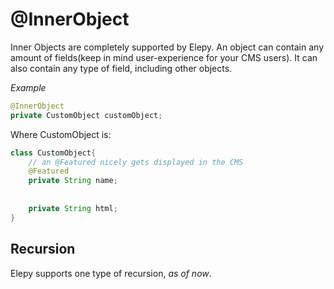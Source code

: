 # @InnerObject
Inner Objects are completely supported by Elepy.
An object can contain any amount of fields(keep in mind user-experience for your CMS users).
It can also contain any type of field, including other objects.

_Example_
```java
@InnerObject
private CustomObject customObject;
```

Where CustomObject is:

```java
class CustomObject{ 
    // an @Featured nicely gets displayed in the CMS
    @Featured
    private String name;
    
    
    private String html;
}
```

## Recursion
Elepy supports one  type of recursion, _as of now_.